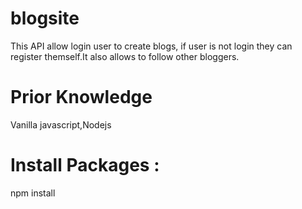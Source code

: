 # blogsite
This API allow login user to create blogs, if user is not login they can register themself.It also allows to follow other bloggers.
# Prior Knowledge 
Vanilla javascript,Nodejs

# Install Packages :
npm install

